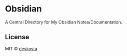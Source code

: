 # Obsidian

A Central Directory for My Obsidian Notes/Documentation.

## License

MIT © [devkosta](https://github.com/devkosta)